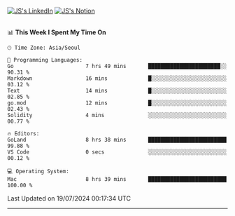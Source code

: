 
[![JS's LinkedIn](https://img.shields.io/badge/LinkedIn-blue?style=for-the-badge&logo=linkedin)](https://www.linkedin.com/in/jaeseung-lee-5a2a32139/) 
[![JS's Notion](https://img.shields.io/badge/Notion-black?style=for-the-badge&logo=notion)](https://bit.ly/ljswiki1) <br><br>
<!-- ![JS's GitHub stats](https://github-readme-stats-lemon-five.vercel.app/api?username=tkxkd0159&hide=contribs,prs,stars,issues&show_icons=true&theme=react&include_all_commits=true)   -->
<!-- ![Top Langs](https://github-readme-stats-lemon-five.vercel.app/api/top-langs/?username=tkxkd0159&layout=compact&hide=jupyter%20notebook,scss,html,css&langs_count=10)  -->


<!--START_SECTION:waka-->
📊 **This Week I Spent My Time On** 

```text
🕑︎ Time Zone: Asia/Seoul

💬 Programming Languages: 
Go                       7 hrs 49 mins       ███████████████████████░░   90.31 % 
Markdown                 16 mins             █░░░░░░░░░░░░░░░░░░░░░░░░   03.12 % 
Text                     14 mins             █░░░░░░░░░░░░░░░░░░░░░░░░   02.85 % 
go.mod                   12 mins             █░░░░░░░░░░░░░░░░░░░░░░░░   02.43 % 
Solidity                 4 mins              ░░░░░░░░░░░░░░░░░░░░░░░░░   00.77 % 

🔥 Editors: 
GoLand                   8 hrs 38 mins       █████████████████████████   99.88 % 
VS Code                  0 secs              ░░░░░░░░░░░░░░░░░░░░░░░░░   00.12 % 

💻 Operating System: 
Mac                      8 hrs 39 mins       █████████████████████████   100.00 % 
```


 Last Updated on 19/07/2024 00:17:34 UTC
<!--END_SECTION:waka-->

---
<!---
<a href="https://github.com/tkxkd0159/books">
  <img align="center" src="https://github-readme-stats-lemon-five.vercel.app/api/pin/?username=tkxkd0159&repo=books&theme=react" />
</a>
-->

<!---
- 🔭 I’m currently working on ...
- 🌱 I’m currently learning blockchain and distributed network
- 👯 I’m looking to collaborate on ...
- 🤔 I’m looking for help with ...
- 💬 Ask me about ...
- 📫 How to reach me: ...
- 😄 Pronouns: ...
- ⚡ Fun fact: ...
-->
